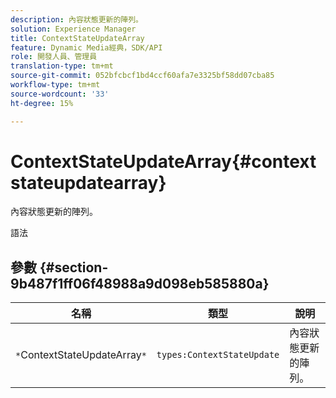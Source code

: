 ```yaml
---
description: 內容狀態更新的陣列。
solution: Experience Manager
title: ContextStateUpdateArray
feature: Dynamic Media經典，SDK/API
role: 開發人員、管理員
translation-type: tm+mt
source-git-commit: 052bfcbcf1bd4ccf60afa7e3325bf58dd07cba85
workflow-type: tm+mt
source-wordcount: '33'
ht-degree: 15%

---
```



# ContextStateUpdateArray{#contextstateupdatearray}

內容狀態更新的陣列。

語法

## 參數 {#section-9b487f1ff06f48988a9d098eb585880a}

| 名稱 | 類型 | 說明 |
|---|---|---|
| `*`ContextStateUpdateArray`*` | `types:ContextStateUpdate` | 內容狀態更新的陣列。 |


